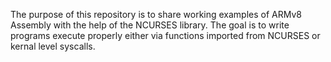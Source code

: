 The purpose of this repository is to share working examples of ARMv8 Assembly with the help of the NCURSES library. The goal is to write programs execute properly either via functions imported from NCURSES or kernal level syscalls.

